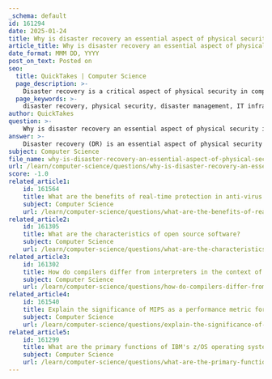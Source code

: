```yaml
---
_schema: default
id: 161294
date: 2025-01-24
title: Why is disaster recovery an essential aspect of physical security in computing?
article_title: Why is disaster recovery an essential aspect of physical security in computing?
date_format: MMM DD, YYYY
post_on_text: Posted on
seo:
  title: QuickTakes | Computer Science
  page_description: >-
    Disaster recovery is a critical aspect of physical security in computing, ensuring organizations can respond to disasters effectively, safeguard IT infrastructure, and maintain business continuity through comprehensive plans and protective measures.
  page_keywords: >-
    disaster recovery, physical security, disaster management, IT infrastructure, data protection, redundancy, resilience, cybersecurity, business continuity, testing and preparedness
author: QuickTakes
question: >-
    Why is disaster recovery an essential aspect of physical security in computing?
answer: >-
    Disaster recovery (DR) is an essential aspect of physical security in computing for several reasons:\n\n1. **Comprehensive Disaster Management**: Physical security is a vital component of disaster management strategies. It helps in planning for, responding to, and recovering from various catastrophic events, including natural disasters, theft, vandalism, and cyberattacks. A robust physical security system can significantly reduce the risks associated with these disasters, ensuring that the organization is better prepared to handle disruptions.\n\n2. **Protection Against Physical Threats**: Physical security measures, such as surveillance systems, access controls, and environmental controls (like fire suppression systems), are crucial in safeguarding IT infrastructure. These measures help prevent unauthorized access and protect against physical threats that could lead to data loss or system downtime. In the event of a disaster, having these systems in place can facilitate a quicker recovery.\n\n3. **Redundancy and Resilience**: Effective disaster recovery plans incorporate redundancy and resilience in physical security measures. This includes backup power supplies and alternative data storage locations. Such redundancy ensures that even if one system fails or is compromised, there are other systems in place to maintain operations and protect data integrity.\n\n4. **Link Between Physical and Cybersecurity**: While physical security primarily addresses tangible threats, it also plays a role in cybersecurity. For instance, a physical breach can lead to a cyber incident, such as data theft or system compromise. Therefore, integrating physical security with disaster recovery planning helps organizations address both physical and cyber threats comprehensively.\n\n5. **Business Continuity**: Disaster recovery planning is crucial for maintaining business continuity. In the event of a disaster, having a well-documented disaster recovery plan (DRP) ensures that IT infrastructure can be restored quickly, minimizing downtime and preserving access to vital data. This is particularly important for organizations that rely heavily on digital operations.\n\n6. **Testing and Preparedness**: Disaster recovery plans should include regular testing of physical security measures and recovery procedures. This ensures that organizations are prepared to respond effectively to disasters, reducing the likelihood of prolonged disruptions and data loss.\n\nIn summary, disaster recovery is essential for physical security in computing because it ensures that organizations can effectively respond to and recover from various disruptive events, thereby protecting their IT infrastructure, data, and overall business operations.
subject: Computer Science
file_name: why-is-disaster-recovery-an-essential-aspect-of-physical-security-in-computing.md
url: /learn/computer-science/questions/why-is-disaster-recovery-an-essential-aspect-of-physical-security-in-computing
score: -1.0
related_article1:
    id: 161564
    title: What are the benefits of real-time protection in anti-virus utility software?
    subject: Computer Science
    url: /learn/computer-science/questions/what-are-the-benefits-of-realtime-protection-in-antivirus-utility-software
related_article2:
    id: 161305
    title: What are the characteristics of open source software?
    subject: Computer Science
    url: /learn/computer-science/questions/what-are-the-characteristics-of-open-source-software
related_article3:
    id: 161302
    title: How do compilers differ from interpreters in the context of translators?
    subject: Computer Science
    url: /learn/computer-science/questions/how-do-compilers-differ-from-interpreters-in-the-context-of-translators
related_article4:
    id: 161540
    title: Explain the significance of MIPS as a performance metric for mainframe computers.
    subject: Computer Science
    url: /learn/computer-science/questions/explain-the-significance-of-mips-as-a-performance-metric-for-mainframe-computers
related_article5:
    id: 161299
    title: What are the primary functions of IBM's z/OS operating system for mainframes?
    subject: Computer Science
    url: /learn/computer-science/questions/what-are-the-primary-functions-of-ibms-zos-operating-system-for-mainframes
---
```


&nbsp;